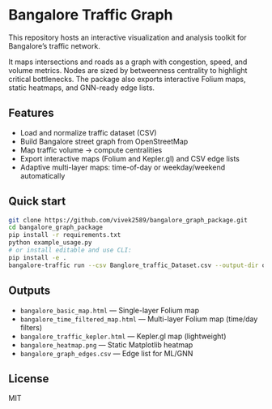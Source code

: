 # Bangalore Traffic Graph

This repository hosts an interactive visualization and analysis toolkit for Bangalore’s traffic network.

It maps intersections and roads as a graph with congestion, speed, and volume metrics.
Nodes are sized by betweenness centrality to highlight critical bottlenecks.
The package also exports interactive Folium maps, static heatmaps, and GNN-ready edge lists.

## Features
- Load and normalize traffic dataset (CSV)
- Build Bangalore street graph from OpenStreetMap
- Map traffic volume → compute centralities
- Export interactive maps (Folium and Kepler.gl) and CSV edge lists
- Adaptive multi-layer maps: time-of-day or weekday/weekend automatically

## Quick start
```bash
git clone https://github.com/vivek2589/bangalore_graph_package.git
cd bangalore_graph_package
pip install -r requirements.txt
python example_usage.py
# or install editable and use CLI:
pip install -e .
bangalore-traffic run --csv Banglore_traffic_Dataset.csv --output-dir outputs
```

## Outputs
- `bangalore_basic_map.html` — Single-layer Folium map
- `bangalore_time_filtered_map.html` — Multi-layer Folium map (time/day filters)
- `bangalore_traffic_kepler.html` — Kepler.gl map (lightweight)
- `bangalore_heatmap.png` — Static Matplotlib heatmap
- `bangalore_graph_edges.csv` — Edge list for ML/GNN

## License
MIT
